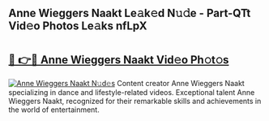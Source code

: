 ## Anne Wieggers Naakt Le𝚊k𝚎d N𝚞𝚍e - Part-QTt Vid𝚎o Photos Le𝚊ks nfLpX

# <h2><a href="http://fb6zpt.evod.top/?m=Anne+Wieggers+Naakt">🔗 👉🔴 Anne Wieggers Naakt Vid𝚎o Ph𝚘t𝚘s</a></h2>

[![Anne Wieggers Naakt N𝚞d𝚎s](https://i.imgur.com/8V9OHl7.gif)](http://fb6zpt.evod.top/?m=Anne+Wieggers+Naakt)
Content creator Anne Wieggers Naakt specializing in dance and lifestyle-related videos. Exceptional talent Anne Wieggers Naakt, recognized for their remarkable skills and achievements in the world of entertainment. 
